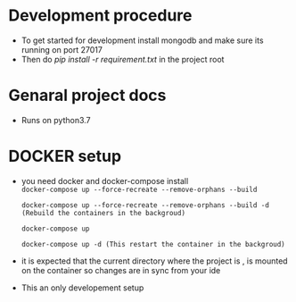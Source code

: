 # Development procedure  
- To get started for development install mongodb and make sure its  running on port 27017  
- Then do *pip install -r requirement.txt* in the project root  

# Genaral project docs  
- Runs on python3.7  

# DOCKER setup
- you need docker and docker-compose install  
```docker-compose up --force-recreate --remove-orphans --build```

  ```docker-compose up --force-recreate --remove-orphans --build -d (Rebuild the containers in the backgroud)```

  ```docker-compose up```  
  
  ```docker-compose up -d (This restart the container in the backgroud)```  
- it is expected that the current directory where the project is , is mounted on the container so changes are in sync from your ide  
- This an only developement setup 
